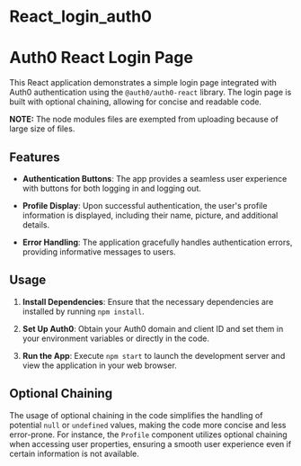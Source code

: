 # React_login_auth0
# Auth0 React Login Page

This React application demonstrates a simple login page integrated with Auth0 authentication using the `@auth0/auth0-react` library. The login page is built with optional chaining, allowing for concise and readable code.

**NOTE:** The node modules files are exempted from uploading because of large size of files.

## Features

- **Authentication Buttons**: The app provides a seamless user experience with buttons for both logging in and logging out.

- **Profile Display**: Upon successful authentication, the user's profile information is displayed, including their name, picture, and additional details.

- **Error Handling**: The application gracefully handles authentication errors, providing informative messages to users.

## Usage

1. **Install Dependencies**: Ensure that the necessary dependencies are installed by running `npm install`.

2. **Set Up Auth0**: Obtain your Auth0 domain and client ID and set them in your environment variables or directly in the code.

3. **Run the App**: Execute `npm start` to launch the development server and view the application in your web browser.

## Optional Chaining

The usage of optional chaining in the code simplifies the handling of potential `null` or `undefined` values, making the code more concise and less error-prone. For instance, the `Profile` component utilizes optional chaining when accessing user properties, ensuring a smooth user experience even if certain information is not available.



